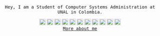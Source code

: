 <div align='center'>

  <div>
    <samp>
      <p>Hey, I am a Student of Computer Systems Administration at UNAL in Colombia.</p>
    </samp>
  </div>
    
  <div>
    <img src="https://skillicons.dev/icons?i=html" height="20" alt="html5 logo"  />
    <img src="https://skillicons.dev/icons?i=css" height="20" alt="css3 logo"  />
    <img src="https://skillicons.dev/icons?i=js" height="20" alt="javascript logo"  />
    <img src="https://skillicons.dev/icons?i=py" height="20" alt="python logo"  />
    <img src="https://skillicons.dev/icons?i=java" height="20" alt="java logo"  />
    <img src="https://skillicons.dev/icons?i=php" height="20" alt="php logo"  />
<!--     <img src="https://skillicons.dev/icons?i=react" height="20" alt="react logo"  /> -->
<!--     <img src="https://skillicons.dev/icons?i=laravel" height="20" alt="laravel logo"  /> -->
    <img src="https://skillicons.dev/icons?i=tailwind" height="20" alt="tailwindcss logo"  />
    <img src="https://skillicons.dev/icons?i=bootstrap" height="20" alt="bootstrap logo"  />
    <img src="https://skillicons.dev/icons?i=git" height="20" alt="git logo"  />
<!--     <img src="https://skillicons.dev/icons?i=linux" height="20" alt="linux logo"  /> -->
    <img src="https://skillicons.dev/icons?i=bash" height="20" alt="bash logo"  />
<!--     <img src="https://skillicons.dev/icons?i=aws" height="20" alt="amazonwebservices logo"  /> -->
    <img src="https://skillicons.dev/icons?i=mysql" height="20" alt="mysql logo"  />
<!--     <img src="https://skillicons.dev/icons?i=postgres" height="20" alt="postgresql logo"  /> -->
  </div>

  <samp>
    <a href="https://felipego.com/" target="_blank">More about me</a>
  </samp>

</div>

